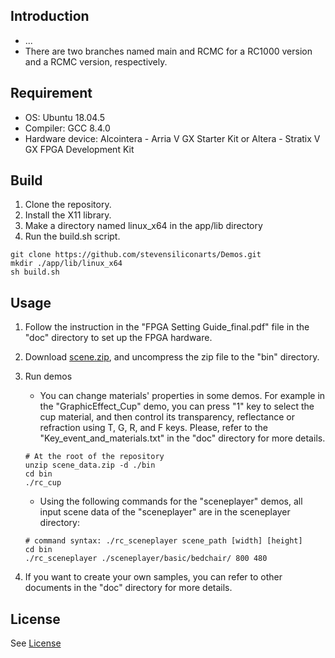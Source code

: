 ## Introduction
- ...
- There are two branches named main and RCMC for a RC1000 version and a RCMC version, respectively.

## Requirement
- OS: Ubuntu 18.04.5
- Compiler: GCC 8.4.0
- Hardware device: Alcointera - Arria V GX Starter Kit or  Altera - Stratix V GX FPGA Development Kit

## Build
1. Clone the repository.
2. Install the X11 library.
3. Make a directory named linux_x64 in the app/lib directory
4. Run the build.sh script.
```
git clone https://github.com/stevensiliconarts/Demos.git
mkdir ./app/lib/linux_x64
sh build.sh
```

## Usage
1. Follow the instruction in the "FPGA Setting Guide_final.pdf" file in the "doc" directory to set up the FPGA hardware.
2. Download [scene.zip](https://drive.google.com/file/d/1JEegzHSKsFu4QYNlTnQFkOTu4gQj_xnE/view?usp=sharing), and uncompress the zip file to the "bin" directory.
3. Run demos
	- You can change materials' properties in some demos. For example in the "GraphicEffect_Cup" demo, you can press "1" key to select the cup material, and then control its transparency, reflectance or refraction using T, G, R, and F keys. Please, refer to the "Key_event_and_materials.txt" in the "doc" directory for more details.
	
	```
	# At the root of the repository
	unzip scene_data.zip -d ./bin
	cd bin
	./rc_cup
	```

	- Using the following commands for the "sceneplayer" demos, all input scene data of the "sceneplayer" are in the sceneplayer directory:
	```
	# command syntax: ./rc_sceneplayer scene_path [width] [height]	
	cd bin
	./rc_sceneplayer ./sceneplayer/basic/bedchair/ 800 480
	```
4. If you want to create your own samples, you can refer to other documents in the "doc" directory for more details.

## License
See [License](License)
